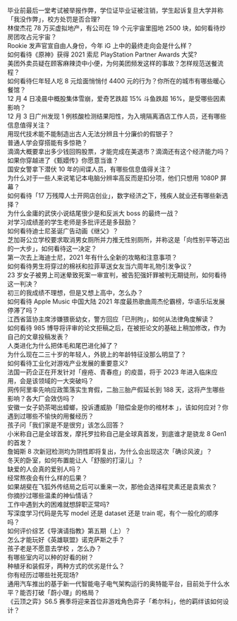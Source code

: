 毕业前最后一堂考试被举报作弊，学位证毕业证被注销，学生起诉复旦大学并称「我没作弊」，校方处罚是否合理?  
林俊杰花 78 万买虚拟地产，有公司在 19 个元宇宙里囤地 2500 块，如何看待炒房团攻占元宇宙？  
Rookie 发声官宣自由人身份，今年 iG 上中的最终走向会是什么样？  
如何看待《原神》获得 2021 索尼 PlayStation Partner Awards 大奖?  
美团外卖员疑在顾客麻辣烫中小便，为何美团频发这样的事故？怎样规范送餐流程？  
如何看待仨年轻人吃 8 元烩面悄悄付 4400 元的行为？你所在的城市有哪些暖心餐馆？  
12 月 4 日凌晨中概股集体雪崩，爱奇艺跌超 15% 斗鱼跌超 16%，是受哪些因素影响？  
12 月 3 日广州发现 1 例核酸检测结果阳性，为入境隔离酒店工作人员，还有哪些信息值得关注？  
用现代技术能不能制造出古人无法分辨且十分廉价的假银子？  
普通人学会穿搭能有多惊艳？  
滴滴大概要拿出多少钱回购股票，才能完成在美退市？滴滴还有这个经济能力吗？  
如果你穿越进了《甄嬛传》你愿意当谁？  
国安女警拿下潜伏 10 年的间谍人员，有哪些信息值得关注？  
为什么对于一些人来说笔记本电脑分辨率高反而是扣分项，他们只想用 1080P 屏幕？  
如何看待「17 万残障人士开网店创业」，数字经济之下，残疾人就业还有哪些新选择？  
为什么金庸的武侠小说结尾很少是和反派大 boss 的最终一战？  
对学习成绩差的学生老师是多批评还是多鼓励？  
如何看待迪士尼圣诞广告动画《继父》？  
芝加哥公立学校要求取消男女厕所并力推无性别厕所，并称这是「向性别平等迈出的一大步」，如何看待这一决定？  
第一次去上海迪士尼，2021 年有什么全新的攻略和注意事项？  
如何看待男生将穿过的棉袄和拉菲草送女友当六周年礼物引发争议？  
23 岁女子被男上司迷晕致死案一审宣判，被告犯强奸罪被判无期徒刑，如何看待这一判决？  
初三的我成绩不理想，但是又想上高中，怎么办？  
如何看待 Apple Music 中国大陆 2021 年度最热歌曲周杰伦霸榜，华语乐坛发展停滞了吗？  
江西省篮协主席涉嫌猥亵幼女，警方回应「已刑拘」，如何从法律角度解读？  
如何看待 985 博导将评审的论文拒稿之后，在被拒论文的基础上稍加修改，作为自己的文章投稿发表？  
人类进化为什么把体毛和尾巴进化掉了？  
为什么现在二三十岁的年轻人，外貌上的年龄特征没那么明显了？  
如何看待工业化对游戏产业发展的重要意义?  
法国一药企正在开发针对「痤疮、青春痘」的疫苗，将于 2023 年进入临床应用，会是该领域的一大突破吗？  
网传阿里率先响应政策落实生育假，二胎三胎产假延长到 188 天，这将产生哪些影响？各大厂会效仿吗？  
安徽一女子奶茶喝出蟑螂，投诉遭威胁「赔偿金是你的棺材本 」，该如何应对？你遇到过哪些不愉快的用餐经历？  
孩子问「我们家是不是很穷」该怎么回答？  
小米称自己是全球首发，摩托罗拉称自己是全球真首发，到底谁才是骁龙 8 Gen1 的首发？  
詹姆斯 8 次新冠检测均为阴性即将复出，为什么会出现这次「确诊风波」？  
冬天的卧室，如何布置能让人「舒服的打滚儿」？  
缺爱的人会真的爱别人吗？  
经常熬夜会有什么样的后果？  
如果胡斐在飞狐外传结局之后可以重来一次，那他会选择程灵素还是袁紫衣？  
你摘抄过哪些温柔的神仙情话？  
工作中遇到大的困难就想辞职正常吗?  
写深度学习代码是先写 model 还是 dataset 还是 train 呢，有个一般化的顺序吗？  
如何评价综艺《导演请指教》第五期（上）？  
怎么才能玩好《英雄联盟》诺克萨斯之手？  
孩子老是不愿意去学校 ，怎么办？  
有哪些室内可以种的好看的树？  
种植牙和装假牙，两种方式的优劣是什么？  
你有经历过哪些社死现场?  
通用汽车推出的基于新一代智能电子电气架构运行的奥特能平台，目前处于什么水平？能否打破「蔚小理」的格局？  
《云顶之弈》S6.5 赛季将迎来首位非游戏角色弈子「希尔科」，他的羁绊该如何设计？  
